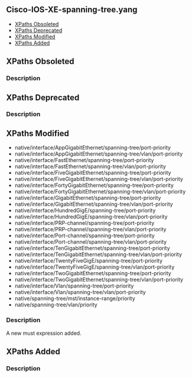 ## Cisco-IOS-XE-spanning-tree.yang


- [XPaths Obsoleted](#xpaths-obsoleted)
- [XPaths Deprecated](#xpaths-deprecated)
- [XPaths Modified](#xpaths-modified)
- [XPaths Added](#xpaths-added)

## XPaths Obsoleted

### Description

## XPaths Deprecated

### Description

## XPaths Modified

- native/interface/AppGigabitEthernet/spanning-tree/port-priority
- native/interface/AppGigabitEthernet/spanning-tree/vlan/port-priority
- native/interface/FastEthernet/spanning-tree/port-priority
- native/interface/FastEthernet/spanning-tree/vlan/port-priority
- native/interface/FiveGigabitEthernet/spanning-tree/port-priority
- native/interface/FiveGigabitEthernet/spanning-tree/vlan/port-priority
- native/interface/FortyGigabitEthernet/spanning-tree/port-priority
- native/interface/FortyGigabitEthernet/spanning-tree/vlan/port-priority
- native/interface/GigabitEthernet/spanning-tree/port-priority
- native/interface/GigabitEthernet/spanning-tree/vlan/port-priority
- native/interface/HundredGigE/spanning-tree/port-priority
- native/interface/HundredGigE/spanning-tree/vlan/port-priority
- native/interface/PRP-channel/spanning-tree/port-priority
- native/interface/PRP-channel/spanning-tree/vlan/port-priority
- native/interface/Port-channel/spanning-tree/port-priority
- native/interface/Port-channel/spanning-tree/vlan/port-priority
- native/interface/TenGigabitEthernet/spanning-tree/port-priority
- native/interface/TenGigabitEthernet/spanning-tree/vlan/port-priority
- native/interface/TwentyFiveGigE/spanning-tree/port-priority
- native/interface/TwentyFiveGigE/spanning-tree/vlan/port-priority
- native/interface/TwoGigabitEthernet/spanning-tree/port-priority
- native/interface/TwoGigabitEthernet/spanning-tree/vlan/port-priority
- native/interface/Vlan/spanning-tree/port-priority
- native/interface/Vlan/spanning-tree/vlan/port-priority
- native/spanning-tree/mst/instance-range/priority
- native/spanning-tree/vlan/priority

### Description

A new must expression added.

## XPaths Added

### Description
